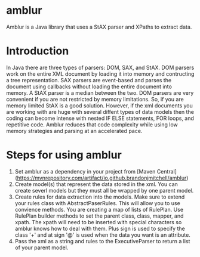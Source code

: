 # amblur
Amblur is a Java library that uses a StAX parser and XPaths to extract data.

# Introduction

In Java there are three types of parsers: DOM, SAX, and StAX. DOM parsers work on the entire XML document by loading it into memory and contructing a tree representation.  SAX parsers are event-based and parses the document using callbacks without loading the entire document into memory. A StAX parser is a median between the two.  DOM parsers are very convenient if you are not restricted by memory limitations. So, if you are memory limited StAX is a good solution.  However, if the xml documents you are working with are huge with several diffent types of data models then the coding can become intense with nested IF ELSE statements, FOR loops, and repetitive code.  Amblur reduces that code complexity while using low memory strategies and parsing at an accelerated pace.

# Steps for using amblur
1. Set amblur as a dependency in your project from [Maven Central] (https://mvnrepository.com/artifact/io.github.brandonjmitchell/amblur)
2. Create model(s) that represent the data stored in the xml.  You can create severl models but they must all be wrapped by one parent model.
3. Create rules for data extraction into the models. Make sure to extend your rules class with AbstractPaserRules.  This will allow you to use convience methods. You are creating a map of lists of RulePlan. Use RulePlan builder methods to set the parent class, class, mapper, and xpath. The xpath will need to be inserted with special characters so amblur knows how to deal with them. Plus sign is used to specify the class '+' and at sign '@' is used when the data you want is an attribute.
4. Pass the xml as a string and rules to the ExecutiveParser to return a list of your parent model.
